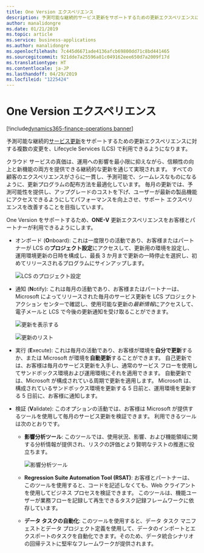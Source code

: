 ```yaml
---
title: One Version エクスペリエンス
description: 予測可能な継続的サービス更新をサポートするための更新エクスペリエンスに対する複数の変更を、Lifecycle Services で利用できるようになります。
author: manalidongre
ms.date: 01/21/2019
ms.topic: article
ms.service: business-applications
ms.author: manalidongre
ms.openlocfilehash: 7c445d6671ade4136afcb69800dd71c8bd441465
ms.sourcegitcommit: 921dde7a25596a81c049162eee650d7a2009f17d
ms.translationtype: HT
ms.contentlocale: ja-JP
ms.lasthandoff: 04/29/2019
ms.locfileid: "1225424"
---
```

#  <a name="one-version-experience"></a>One Version エクスペリエンス
[!include[dynamics365-finance-operations banner](../includes/dynamics365-finance-operations.md)]


予測可能な継続的[サービス更新](https://docs.microsoft.com/dynamics365/unified-operations/fin-and-ops/get-started/one-version)をサポートするための更新エクスペリエンスに対する複数の変更を、Lifecycle Services (LCS) で利用できるようになります。

クラウド サービスの真価は、運用への影響を最小限に抑えながら、信頼性の向上と新機能の両方を提供できる継続的な更新を通じて実現されます。 すべての顧客のエクスペリエンスがさらに一貫し、予測可能で、シームレスなものになるように、更新プログラムの配布方法を最適化しています。 毎月の更新では、予測可能性を提供し、アップグレードのコストを下げ、ユーザーが最新の製品機能にアクセスできるようにしてパフォーマンスを向上させ、サポート エクスペリエンスを改善することを目指しています。

One Version をサポートするため、**ONE-V** 更新エクスペリエンスをお客様とパートナーが利用できるようにします。

- オンボード (**O**nboard): これは一度限りの活動であり、お客様またはパートナーが LCS の**プロジェクト設定**にアクセスして、更新用の環境を設定し、運用環境更新の日時を構成し、最長 3 か月まで更新の一時停止を選択し、初めてリリースされるプログラムにサインアップします。 

    ![LCS のプロジェクト設定](media/one-version-01.jpg "LCS のプロジェクト設定")

                  
- 通知 (**N**otify): これは毎月の活動であり、お客様またはパートナーは、Microsoft によってリリースされた毎月のサービス更新を LCS プロジェクト アクション センターで確認し、使用可能な更新の*最新情報*にアクセスして、電子メールと LCS で今後の更新通知を受け取ることができます。

    ![更新を表示する](media/one-version-02.jpg "更新を表示する") 

    ![更新のリスト](media/one-version-03.jpg "更新のリスト")
         
- 実行 (**E**xecute): これは毎月の活動であり、お客様が環境を**自分で更新**するか、または Microsoft が環境を**自動更新**することができます。 自己更新では、お客様は毎月のサービス更新を入手し、通常のサービス フローを使用してサンドボックス環境および運用環境にそれを適用できます。 自動更新では、Microsoft が構成されている周期で更新を適用します。 Microsoft は、構成されているサンドボックス環境を更新する 5 日前と、運用環境を更新する 5 日前に、お客様に通知します。 

- 検証 (**V**alidate): このオプションの活動では、お客様は Microsoft が提供するツールを使用して毎月のサービス更新を検証できます。 利用できるツールは次のとおりです。

    - **影響分析ツール**: このツールでは、使用状況、影響、および機能領域に関する分析情報が提供され、リスクの評価とより賢明なテストの推進に役立ちます。 

        ![影響分析ツール](media/one-version-04.png "影響分析ツール")

    - **Regression Suite Automation Tool (RSAT)**: お客様とパートナーは、このツールを使用すると、コードを記述しなくても、Web クライアントを使用してビジネス プロセスを検証できます。 このツールは、機能ユーザーが業務フローを記録して再生できるタスク記録フレームワークに依存しています。 
    - **データ タスクの自動化**: このツールを使用すると、データ タスク マニフェストとデータ プロジェクト定義を使用して、データのインポートとエクスポートのタスクを自動化できます。そのため、データ統合シナリオの回帰テストに堅牢なフレームワークが提供されます。 




